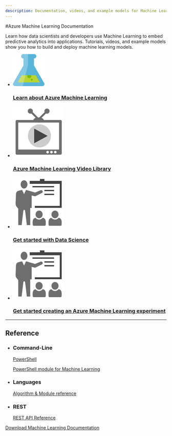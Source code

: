 ```yaml
---
description: Documentation, videos, and example models for Machine Learning, a cloud service for data scientists and developers using predictive analytics in applications.
---
```

#Azure Machine Learning Documentation

Learn how data scientists and developers use Machine Learning to embed predictive analytics into applications. Tutorials, videos, and example models show you how to build and deploy machine learning models.

<ul class="panelContent cardsFTitle">
    <li>
        <a href="/azure/machine-learning/machine-learning-what-is-machine-learning">
        <div class="cardSize">
            <div class="cardPadding">
                <div class="card">
                    <div class="cardImageOuter">
                        <div class="cardImage">
                            <img src="media/index/machine-learning.svg" alt="" />
                        </div>
                    </div>
                    <div class="cardText">
                        <h3>Learn about Azure Machine Learning</h3>
                    </div>
                </div>
            </div>
        </div>
        </a>
    </li>
     <li>
        <a href="https://azure.microsoft.com/documentation/videos/index/?services=machine-learning">
        <div class="cardSize">
            <div class="cardPadding">
                <div class="card">
                    <div class="cardImageOuter">
                        <div class="cardImage">
                            <img src="media/index/video-library.svg" alt="" />
                        </div>
                    </div>
                    <div class="cardText">
                        <h3>Azure Machine Learning Video Library</h3>
                    </div>
                </div>
            </div>
        </div>
        </a>
    </li>
    <li>
        <a href="/azure/machine-learning/machine-learning-data-science-for-beginners-the-5-questions-data-science-answers">
        <div class="cardSize">
            <div class="cardPadding">
                <div class="card">
                    <div class="cardImageOuter">
                        <div class="cardImage">
                            <img src="media/index/get-started.svg" alt="" />
                        </div>
                    </div>
                    <div class="cardText">
                        <h3>Get started with Data Science</h3>
                    </div>
                </div>
            </div>
        </div>
        </a>
    </li>
    <li>
        <a href="/azure/machine-learning/machine-learning-create-experiment">
        <div class="cardSize">
            <div class="cardPadding">
                <div class="card">
                    <div class="cardImageOuter">
                        <div class="cardImage">
                            <img src="media/index/get-started.svg" alt="" />
                        </div>
                    </div>
                    <div class="cardText">
                        <h3>Get started creating an Azure Machine Learning experiment</h3>
                    </div>
                </div>
            </div>
        </div>
        </a>
    </li> 
</ul>

---

<h2>Reference</h2>
<ul class="panelContent cardsW">
    <li>
        <div class="cardSize">
            <div class="cardPadding">
                <div class="card">
                    <div class="cardText">
                        <h3>Command-Line</h3>
                        <p><a href="/azure/machine-learning/machine-learning-powershell-module">PowerShell</a></p>
                        <p><a href="/azure/machine-learning/machine-learning-powershell-module">PowerShell module for Machine Learning</a></p>
                    </div>
                </div>
            </div>
        </div>
    </li>
    <li>
        <div class="cardSize">
            <div class="cardPadding">
                <div class="card">
                    <div class="cardText">
                        <h3>Languages</h3>
                        <p><a href="https://msdn.microsoft.com/library/azure/dn905974.aspx">Algorithm &amp; Module reference</a></p>
                   </div>
                </div>
            </div>
        </div>
    </li>
    <li>
        <div class="cardSize">
            <div class="cardPadding">
                <div class="card">
                    <div class="cardText">
                        <h3>REST</h3>
                        <p><a href="/rest/api/machinelearning">REST API Reference</a></p>
                    </div>
                </div>
            </div>
        </div>
    </li>
</ul>

<div class="downloadHolder">
    <a href="https://opbuildstorageprod.blob.core.windows.net/output-pdf-files/en-us/Azure.azure-documents/live/machine-learning.pdf">
        <div class="img"></div>
        <div class="text">
            Download Machine Learning Documentation
        </div>
    </a>
</div>
